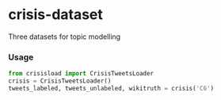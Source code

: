 # crisis-dataset
Three datasets for topic modelling

### Usage
```python
from crisisload import CrisisTweetsLoader
crisis = CrisisTweetsLoader()
tweets_labeled, tweets_unlabeled, wikitruth = crisis('C6')
```
